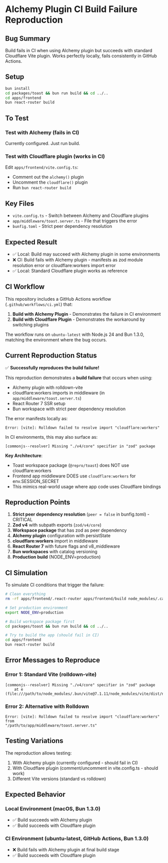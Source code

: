 # Alchemy Plugin CI Build Failure Reproduction

## Bug Summary

Build fails in CI when using Alchemy plugin but succeeds with standard Cloudflare Vite plugin. Works perfectly locally, fails consistently in GitHub Actions.

## Setup

```bash
bun install
cd packages/toast && bun run build && cd ../..
cd apps/frontend
bun react-router build
```

## To Test

### Test with Alchemy (fails in CI)
Currently configured. Just run build.

### Test with Cloudflare plugin (works in CI)
Edit `apps/frontend/vite.config.ts`:
- Comment out the `alchemy()` plugin
- Uncomment the `cloudflare()` plugin
- Run `bun react-router build`

## Key Files

- `vite.config.ts` - Switch between Alchemy and Cloudflare plugins
- `app/middleware/toast.server.ts` - File that triggers the error
- `bunfig.toml` - Strict peer dependency resolution

## Expected Result

- ✅ Local: Build may succeed with Alchemy plugin in some environments
- ❌ CI: Build fails with Alchemy plugin - manifests as zod module resolution error or cloudflare:workers import error
- ✅ Local: Standard Cloudflare plugin works as reference

## CI Workflow

This repository includes a GitHub Actions workflow (`.github/workflows/ci.yml`) that:

1. **Build with Alchemy Plugin** - Demonstrates the failure in CI environment
2. **Build with Cloudflare Plugin** - Demonstrates the workaround by switching plugins

The workflow runs on `ubuntu-latest` with Node.js 24 and Bun 1.3.0, matching the environment where the bug occurs.

## Current Reproduction Status

✅ **Successfully reproduces the build failure!**

This reproduction demonstrates a **build failure** that occurs when using:
- Alchemy plugin with rolldown-vite
- cloudflare:workers imports in middleware (in `app/middleware/toast.server.ts`)
- React Router 7 SSR setup
- Bun workspace with strict peer dependency resolution

The error manifests locally as:
```
Error: [vite]: Rolldown failed to resolve import "cloudflare:workers"
```

In CI environments, this may also surface as:
```
[commonjs--resolver] Missing "./v4/core" specifier in "zod" package
```

**Key Architecture**:
- Toast workspace package (`@repro/toast`) does NOT use cloudflare:workers
- Frontend app middleware DOES use `cloudflare:workers` for env.SESSION_SECRET
- This mimics real-world usage where app code uses Cloudflare bindings

## Reproduction Points

1. **Strict peer dependency resolution** (`peer = false` in bunfig.toml) - CRITICAL
2. **Zod v4** with subpath exports (`zod/v4/core`)
3. **Workspace package** that has zod as peer dependency
4. **Alchemy plugin** configuration with persistState
5. **cloudflare:workers** import in middleware
6. **React Router 7** with future flags and v8_middleware
7. **Bun workspaces** with catalog versioning
8. **Production build** (NODE_ENV=production)

## CI Simulation

To simulate CI conditions that trigger the failure:

```bash
# Clean everything
rm -rf apps/frontend/.react-router apps/frontend/build node_modules/.cache

# Set production environment
export NODE_ENV=production

# Build workspace package first
cd packages/toast && bun run build && cd ../..

# Try to build the app (should fail in CI)
cd apps/frontend
bun react-router build
```

## Error Messages to Reproduce

### Error 1: Standard Vite (rolldown-vite)
```
[commonjs--resolver] Missing "./v4/core" specifier in "zod" package
    at e
(file:///path/to/node_modules/.bun/vite@7.1.11/node_modules/vite/dist/node/chunks/config.js:8837:8)
```

### Error 2: Alternative with Rolldown
```
Error: [vite]: Rolldown failed to resolve import "cloudflare:workers" from
"/path/to/app/middleware/toast.server.ts"
```

## Testing Variations

The reproduction allows testing:

1. With Alchemy plugin (currently configured - should fail in CI)
2. With Cloudflare plugin (comment/uncomment in vite.config.ts - should work)
3. Different Vite versions (standard vs rolldown)

## Expected Behavior

### Local Environment (macOS, Bun 1.3.0)
- ✅ Build succeeds with Alchemy plugin
- ✅ Build succeeds with Cloudflare plugin

### CI Environment (ubuntu-latest, GitHub Actions, Bun 1.3.0)
- ❌ Build fails with Alchemy plugin at final build stage
- ✅ Build succeeds with Cloudflare plugin

